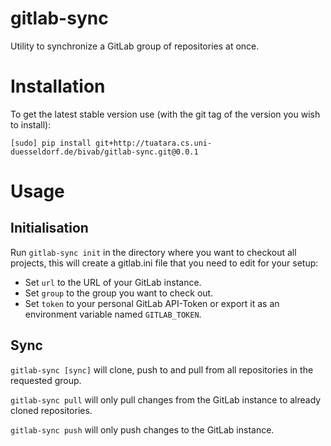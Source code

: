 # gitlab-sync

Utility to synchronize a GitLab group of repositories at once.

# Installation

To get the latest stable version use (with the git tag of the version you wish to install):

`[sudo] pip install git+http://tuatara.cs.uni-duesseldorf.de/bivab/gitlab-sync.git@0.0.1`

# Usage

## Initialisation

Run `gitlab-sync init` in the directory where you want to checkout all
projects, this will create a gitlab.ini file that you need to edit for your
setup:

* Set `url` to the URL of your GitLab instance.
* Set `group` to the group you want to check out.
* Set `token` to your personal GitLab API-Token or export it as an environment
  variable named `GITLAB_TOKEN`.


## Sync

`gitlab-sync [sync]` will clone, push to and pull from all repositories in the
requested group.

`gitlab-sync pull` will only pull changes from the GitLab instance to already
cloned repositories.

`gitlab-sync push` will only push changes to the GitLab instance.
